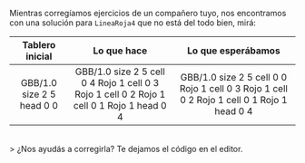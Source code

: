 Mientras corregíamos ejercicios de un compañero tuyo, nos encontramos con una solución para `LineaRoja4` que no está del todo bien, mirá:

<table class= "table table-borderless" style="width:100%">
  <thead>
  <tr>
    <th style="text-align: center">Tablero inicial</th>
    <th style="text-align: center">Lo que hace</th> 
    <th style="text-align: center">Lo que esperábamos</th>
  </tr>
  </thead>
  <tbody>
  <tr>
    <td style="text-align: center">  
      <gs-board>
        GBB/1.0
        size 2 5
        head 0 0
      </gs-board>
    </td>
    <td style="text-align: center">
      <gs-board>
        GBB/1.0
        size 2 5
        cell 0 4 Rojo 1
        cell 0 3 Rojo 1
        cell 0 2 Rojo 1
        cell 0 1 Rojo 1
        head 0 4
      </gs-board></td> 
    <td style="text-align: center">
      <gs-board>
        GBB/1.0
        size 2 5
        cell 0 0 Rojo 1
        cell 0 3 Rojo 1
        cell 0 2 Rojo 1
        cell 0 1 Rojo 1
        head 0 4
      </gs-board>
    </td>
  </tr>
  <tbody>
</table>

<br>
> ¿Nos ayudás a corregirla? Te dejamos el código en el editor.